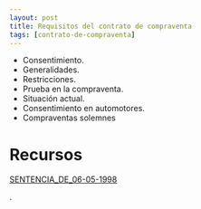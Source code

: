```yaml
---
layout: post
title: Requisitos del contrato de compraventa
tags: [contrato-de-compraventa]
---
```


- Consentimiento.
- Generalidades.
- Restricciones.
- Prueba en la compraventa.
- Situación actual.
- Consentimiento en automotores.
- Compraventas solemnes

<!-- more -->
# Recursos

[SENTENCIA_DE_06-05-1998](/assets/documentos/contratos-compraventa/SENTENCIA_DE_06-05-1998.doc)



.

 

